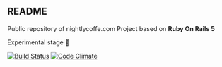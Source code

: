## README

Public repository of nightlycoffe.com 
Project based on **Ruby On Rails 5**

Experimental stage :microscope:


[![Build Status](https://travis-ci.org/psagan/nightlycoffee.svg?branch=master)](https://travis-ci.org/psagan/nightlycoffee)
[![Code Climate](https://codeclimate.com/github/psagan/nightlycoffee/badges/gpa.svg)](https://codeclimate.com/github/psagan/nightlycoffee)